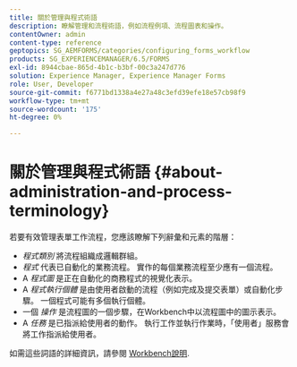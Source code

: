 ```yaml
---
title: 關於管理與程式術語
description: 瞭解管理和流程術語，例如流程例項、流程圖表和操作。
contentOwner: admin
content-type: reference
geptopics: SG_AEMFORMS/categories/configuring_forms_workflow
products: SG_EXPERIENCEMANAGER/6.5/FORMS
exl-id: 8944cbae-865d-4b1c-b3bf-00c3a247d776
solution: Experience Manager, Experience Manager Forms
role: User, Developer
source-git-commit: f6771bd1338a4e27a48c3efd39efe18e57cb98f9
workflow-type: tm+mt
source-wordcount: '175'
ht-degree: 0%

---
```


# 關於管理與程式術語 {#about-administration-and-process-terminology}

若要有效管理表單工作流程，您應該瞭解下列辭彙和元素的階層：

* *程式類別* 將流程組織成邏輯群組。
* *程式* 代表已自動化的業務流程。 實作的每個業務流程至少應有一個流程。
* A *程式圖* 是正在自動化的商務程式的視覺化表示。
* A *程式執行個體* 是由使用者啟動的流程（例如完成及提交表單）或自動化步驟。 一個程式可能有多個執行個體。
* 一個 *操作* 是流程圖的一個步驟，在Workbench中以流程圖中的圖示表示。
* A *任務* 是已指派給使用者的動作。 執行工作並執行作業時，「使用者」服務會將工作指派給使用者。

如需這些詞語的詳細資訊，請參閱 [Workbench說明](https://www.adobe.com/go/learn_aemforms_workbench_63).
